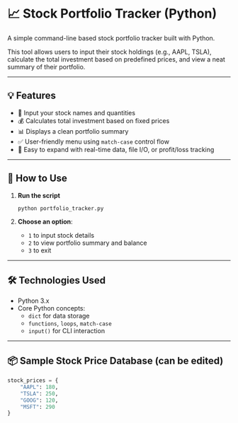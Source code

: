 # 📈 Stock Portfolio Tracker (Python)

A simple command-line based stock portfolio tracker built with Python.

This tool allows users to input their stock holdings (e.g., AAPL, TSLA), calculate the total investment based on predefined prices, and view a neat summary of their portfolio.

---

## 💡 Features

- 🧾 Input your stock names and quantities
- 💰 Calculates total investment based on fixed prices
- 📊 Displays a clean portfolio summary
- ✅ User-friendly menu using `match-case` control flow
- 🔧 Easy to expand with real-time data, file I/O, or profit/loss tracking

---

## 🚀 How to Use

1. **Run the script**
    ```bash
    python portfolio_tracker.py
    ```

2. **Choose an option**:
    - `1` to input stock details
    - `2` to view portfolio summary and balance
    - `3` to exit

---

## 🛠 Technologies Used

- Python 3.x
- Core Python concepts:
  - `dict` for data storage
  - `functions`, `loops`, `match-case`
  - `input()` for CLI interaction

---

## 📦 Sample Stock Price Database (can be edited)

```python
stock_prices = {
    "AAPL": 180,
    "TSLA": 250,
    "GOOG": 120,
    "MSFT": 290
}
